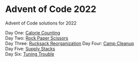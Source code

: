 # Advent of Code 2022  

Advent of Code solutions for 2022

Day One: [Calorie Counting](https://github.com/JasonP2002/advent-of-code-2022/tree/main/1)  
Day Two: [Rock Paper Scissors](https://github.com/JasonP2002/advent-of-code-2022/tree/main/2)  
Day Three: [Rucksack Reorganization](https://github.com/JasonP2002/advent-of-code-2022/tree/main/3)
Day Four: [Camp Cleanup](https://github.com/JasonP2002/advent-of-code-2022/tree/main/4)  
Day Five: [Supply Stacks](https://github.com/JasonP2002/advent-of-code-2022/tree/main/5)  
Day Six: [Tuning Trouble](https://github.com/JasonP2002/advent-of-code-2022/tree/main/6)
  
